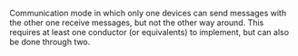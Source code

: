 Communication mode in which only one devices can send messages with the other one receive messages, but not the other way around. This requires at least one conductor (or equivalents) to implement, but can also be done through two.